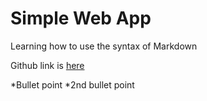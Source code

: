 # Simple Web App
Learning how to use the syntax of Markdown

Github link is [here](https://github.com/Henry-Pham-0709/SimpleWebApp)

*Bullet point
*2nd bullet point
